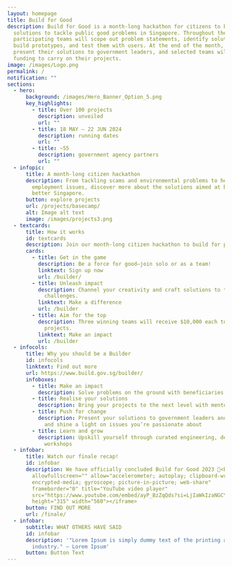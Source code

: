 ```yaml
---
layout: homepage
title: Build for Good
description: Build for Good is a month-long hackathon for citizens to build
  solutions to tackle public good problems in Singapore. Throughout the month,
  participating teams will scope out problem statements, identify solutions,
  build prototypes, and test them with users. At the end of the month, they will
  present their solutions to government leaders, and selected teams will receive
  funding to carry on their projects.
image: /images/Logo.png
permalink: /
notification: ""
sections:
  - hero:
      background: /images/Hero_Banner_Option_5.png
      key_highlights:
        - title: Over 100 projects
          description: unveiled
          url: ""
        - title: 18 MAY — 22 JUN 2024
          description: running dates
          url: ""
        - title: ~55
          description: government agency partners
          url: ""
  - infopic:
      title: A month-long citizen hackathon
      description: From tackling scams and environmental problems to healthcare and
        employment issues, discover more about the solutions aimed at building a
        better Singapore.
      button: explore projects
      url: /projects/basecamp/
      alt: Image alt text
      image: /images/projects3.png
  - textcards:
      title: How it works
      id: textcards
      description: Join our month-long citizen hackathon to build for public good
      cards:
        - title: Get in the game
          description: Be a force for good—join solo or as a team!
          linktext: Sign up now
          url: /builder/
        - title: Unleash impact
          description: Channel your creativity and craft solutions to tackle Singapore's
            challenges.
          linktext: Make a difference
          url: /builder
        - title: Aim for the top
          description: Three winning teams will receive $10,000 each to amplify their
            projects.
          linktext: Make an impact
          url: /builder
  - infocols:
      title: Why you should be a Builder
      id: infocols
      linktext: Find out more
      url: https://www.build.gov.sg/builder/
      infoboxes:
        - title: Make an impact
          description: Solve problems on the ground with beneficiaries and NGOs
        - title: Realise your solutions
          description: Bring your projects to the next level with mentorship and sponsorship
        - title: Push for change
          description: Present your solutions to government leaders and industry experts,
            and shine a light on issues you’re passionate about
        - title: Learn and grow
          description: Upskill yourself through curated engineering, design, and product
            workshops
  - infobar:
      title: Watch our finale recap!
      id: infobar
      description: We have officially concluded Build for Good 2023 🎊<br><br><iframe
        allowfullscreen="" allow="accelerometer; autoplay; clipboard-write;
        encrypted-media; gyroscope; picture-in-picture; web-share"
        frameborder="0" title="YouTube video player"
        src="https://www.youtube.com/embed/ayP_BzZqQds?si=LjIaWkIzaNGCY5Nl"
        height="315" width="560"></iframe>
      button: FIND OUT MORE
      url: /finale/
  - infobar:
      subtitle: WHAT OTHERS HAVE SAID
      id: infobar
      description: '"Lorem Ipsum is simply dummy text of the printing and typesetting
        industry." — Lorem Ipsum'
      button: Button Text
---
```

